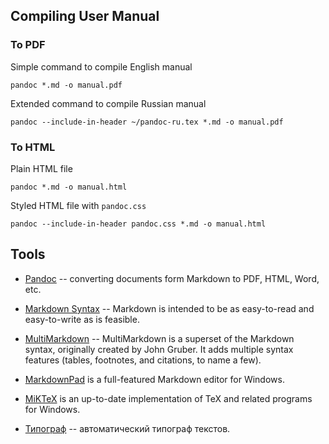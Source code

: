 ## Compiling User Manual

### To PDF

Simple command to compile English manual 

	pandoc *.md -o manual.pdf

Extended command to compile Russian manual

	pandoc --include-in-header ~/pandoc-ru.tex *.md -o manual.pdf

### To HTML

Plain HTML file
 
	pandoc *.md -o manual.html

Styled HTML file with `pandoc.css`

	pandoc --include-in-header pandoc.css *.md -o manual.html

## Tools

* [Pandoc](http://johnmacfarlane.net/pandoc/) -- converting documents form Markdown to PDF, HTML, Word, etc.

* [Markdown Syntax](http://daringfireball.net/projects/markdown/) -- Markdown is intended to be as easy-to-read and easy-to-write as is feasible.

* [MultiMarkdown](http://fletcherpenney.net/multimarkdown/) -- MultiMarkdown is a superset of the Markdown syntax, originally created by John Gruber. It adds multiple syntax features (tables, footnotes, and citations, to name a few).

* [MarkdownPad](http://markdownpad.com) is a full-featured Markdown editor for Windows.

* [MiKTeX](http://miktex.org/2.9/setup) is an up-to-date implementation of TeX and related programs for Windows.

* [Типограф](http://www.artlebedev.ru/tools/typograf/) -- автоматический типограф текстов.